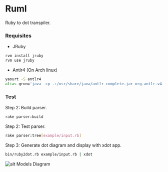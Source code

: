 # Ruml

Ruby to dot transpiler.

###  Requisites

* JRuby
```bash
rvm install jruby
rvm use jruby
```

* Antlr4 (On Arch linux)
```bash
yaourt -S antlr4
alias grun='java -cp .:/usr/share/java/antlr-complete.jar org.antlr.v4.runtime.misc.TestRig "$@"'
```

###  Test

Step 2: Build parser.
```bash
rake parser:build
```

Step 2: Test parser.
```bash
rake parser:tree[example/input.rb]
```

Step 3: Generate dot diagram and display with xdot app.
```bash
bin/ruby2dot.rb example/input.rb | xdot
```

![alt Models Diagram](https://github.com/adrianmarino/ruml/blob/feature/general-refactor/example/output.png)
